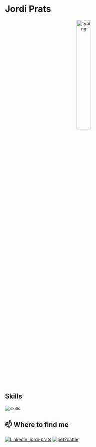 # Jordi Prats

<div align="center">
<img src="https://media.tenor.com/eQwO6O3VKfAAAAAM/angry-typing.gif" alt="typing" width="30%" />
</div>


## Skills

<img src="https://skillicons.dev/icons?i=kubernetes,go,py,ts,linux,aws,mysql,postgres&theme=light" alt="skills" />

## 📫 Where to find me

[![Linkedin: jordi-prats](https://img.shields.io/badge/linkedin-Jordi_Prats-blue)](https://www.linkedin.com/in/jordipratscatala/)
[![pet2cattle](https://img.shields.io/badge/-pet2cattle-blue?logo=Kubernetes&logoColor=white)](https://pet2cattle.com)
